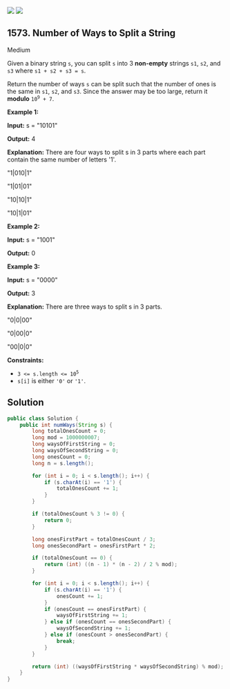 [![](https://img.shields.io/github/stars/javadev/LeetCode-in-Java?label=Stars&style=flat-square)](https://github.com/javadev/LeetCode-in-Java)
[![](https://img.shields.io/github/forks/javadev/LeetCode-in-Java?label=Fork%20me%20on%20GitHub%20&style=flat-square)](https://github.com/javadev/LeetCode-in-Java/fork)

## 1573\. Number of Ways to Split a String

Medium

Given a binary string `s`, you can split `s` into 3 **non-empty** strings `s1`, `s2`, and `s3` where `s1 + s2 + s3 = s`.

Return the number of ways `s` can be split such that the number of ones is the same in `s1`, `s2`, and `s3`. Since the answer may be too large, return it **modulo** <code>10<sup>9</sup> + 7</code>.

**Example 1:**

**Input:** s = "10101"

**Output:** 4

**Explanation:** There are four ways to split s in 3 parts where each part contain the same number of letters '1'. 

"1\|010\|1" 

"1\|01\|01" 

"10\|10\|1" 

"10\|1\|01"

**Example 2:**

**Input:** s = "1001"

**Output:** 0

**Example 3:**

**Input:** s = "0000"

**Output:** 3

**Explanation:** There are three ways to split s in 3 parts. 

"0\|0\|00" 

"0\|00\|0" 

"00\|0\|0"

**Constraints:**

*   <code>3 <= s.length <= 10<sup>5</sup></code>
*   `s[i]` is either `'0'` or `'1'`.

## Solution

```java
public class Solution {
    public int numWays(String s) {
        long totalOnesCount = 0;
        long mod = 1000000007;
        long waysOfFirstString = 0;
        long waysOfSecondString = 0;
        long onesCount = 0;
        long n = s.length();

        for (int i = 0; i < s.length(); i++) {
            if (s.charAt(i) == '1') {
                totalOnesCount += 1;
            }
        }

        if (totalOnesCount % 3 != 0) {
            return 0;
        }

        long onesFirstPart = totalOnesCount / 3;
        long onesSecondPart = onesFirstPart * 2;

        if (totalOnesCount == 0) {
            return (int) ((n - 1) * (n - 2) / 2 % mod);
        }

        for (int i = 0; i < s.length(); i++) {
            if (s.charAt(i) == '1') {
                onesCount += 1;
            }
            if (onesCount == onesFirstPart) {
                waysOfFirstString += 1;
            } else if (onesCount == onesSecondPart) {
                waysOfSecondString += 1;
            } else if (onesCount > onesSecondPart) {
                break;
            }
        }

        return (int) ((waysOfFirstString * waysOfSecondString) % mod);
    }
}
```